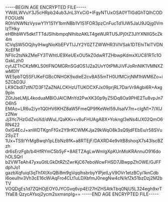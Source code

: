 -----BEGIN AGE ENCRYPTED FILE-----
YWdlLWVuY3J5cHRpb24ub3JnL3YxCi0+IFgyNTUxOSA0YTlGdGhTQlhCODFOOUdN
R0hVNWNzVyswY1Y1S1Y1bmNBb1V1S1FOR3pzCnFucTd1UW5JaU9JQjg0VmlzTHky
eHBhbWV5dktTTTdJSlhibmpqNlhibzAKLT4geWJRTU5JPj0tZ3JlYXNlIG5cZk4m
ICVqSW5OQjhyIHwgNioKbEFVTlJJY2Y0ZTZWWHR3VlVSak1DTEhiTklTVDNXcEFM
NFlIc2tsNkZMeFY3TWhtUE9XeUExOU5kZ0dwRTZHbwpKdmxXUC81RTc1OGxkLzh0
cytJZThCKzMKLS0tIFNOMGRnSGdOS1J2a2UvY0tPMlJiVFJoRnNIK1VMNXZwM0lY
WE5pbTQ5SFUKeFGBcONHGK9xdleE2cvBA55mTH0UfMCirjNM1hWM6Zo+i5ZCbD3U
LK9CbdI7ztN7D3F1ZaZNALCKHzUTUKOCXFJx09prjRL7DarVr9Agbi6R+Axg9pIn
ZGtJseLMjL4koduaMBlOJAlClMnYd2PwXK30p9yZ5IDq8Oa9PHE2Tu8vpJn7O6h5
EMAo+LR6u2/yn1Q0HV6KHZ8aW5FmeQP9fKeWeI59JIsalV7m+cIgN1+7/XIJz2Nw
Jj3Yc7HzGdZvoXd/dWuL/QaKKv+v8uFHUAgABX+YokngI3eNs4lJX02QmO6RN422
0xlG4EcJ+xnWDTKgnFfGx2Y9rKCWMKJja29kWqO8k3sQ9jdFEbEu/r58SVu2SyZT
1Ux+TS9/YrMgBwqh1pLEbNz8fK+a8RTEjF/DAXRD4e9vltB8shoqX7s43IscBZzh
dr6sErzFgb/b4HfRYmC5b5yF+8AETZAgLwWmIgXpKUnMoKRAnnuO916dohOLSQrI
b2VWTeAh47yxuGtlLGkDtRZtZwrKjC67eboWcwFHSD7JBwppZhOWE/GJFFdphJo1
gazbXqfuiqI3qTh1XtXoQBi8m9gVqqlhsbrbyYIPjetLyV9OVr1etzBCyi1knCdb
I6oeuIhv3Vh3cE16cWiAqFro4CLt1uLDXbfmJ0negNw4cN/kfZk51bzDzj2M2bTV
VOQDgEs1d7ZQHOjEOY0JYCGvq6vp4El27HZHSAtkTbq0NjU5L324egh9xrT1YaE8
QzycAYsoj2ycm2sxmsnpIg==
-----END AGE ENCRYPTED FILE-----

